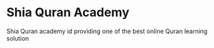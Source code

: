 # Shia Quran Academy
Shia Quran academy id providing one of the best online Quran learning solution
